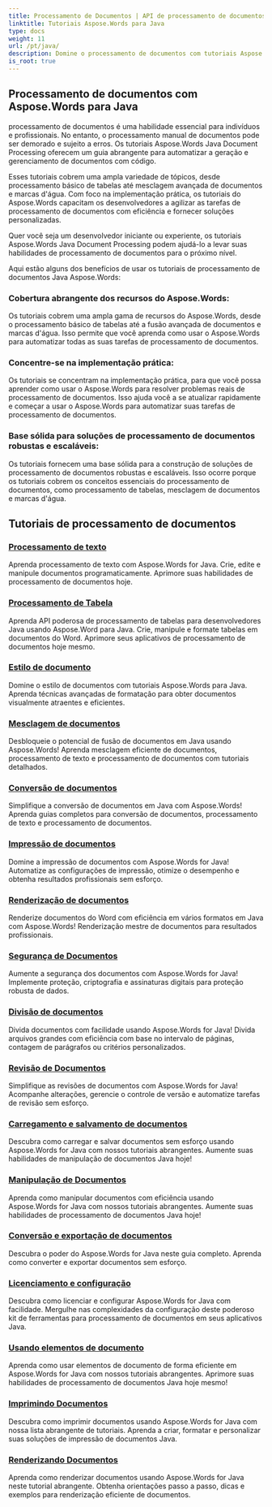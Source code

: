 ```yaml
---
title: Processamento de Documentos | API de processamento de documentos Java Aspose.Words
linktitle: Tutoriais Aspose.Words para Java
type: docs
weight: 11
url: /pt/java/
description: Domine o processamento de documentos com tutoriais Aspose.Words Java. Aprenda processamento de texto, processamento de tabelas, mesclagem e muito mais. Automatize tarefas documentais com eficiência.
is_root: true
---
```

## Processamento de documentos com Aspose.Words para Java
processamento de documentos é uma habilidade essencial para indivíduos e profissionais. No entanto, o processamento manual de documentos pode ser demorado e sujeito a erros. Os tutoriais Aspose.Words Java Document Processing oferecem um guia abrangente para automatizar a geração e gerenciamento de documentos com código.

Esses tutoriais cobrem uma ampla variedade de tópicos, desde processamento básico de tabelas até mesclagem avançada de documentos e marcas d'água. Com foco na implementação prática, os tutoriais do Aspose.Words capacitam os desenvolvedores a agilizar as tarefas de processamento de documentos com eficiência e fornecer soluções personalizadas.

Quer você seja um desenvolvedor iniciante ou experiente, os tutoriais Aspose.Words Java Document Processing podem ajudá-lo a levar suas habilidades de processamento de documentos para o próximo nível.

Aqui estão alguns dos benefícios de usar os tutoriais de processamento de documentos Java Aspose.Words:

### Cobertura abrangente dos recursos do Aspose.Words: 
Os tutoriais cobrem uma ampla gama de recursos do Aspose.Words, desde o processamento básico de tabelas até a fusão avançada de documentos e marcas d'água. Isso permite que você aprenda como usar o Aspose.Words para automatizar todas as suas tarefas de processamento de documentos.
### Concentre-se na implementação prática: 
Os tutoriais se concentram na implementação prática, para que você possa aprender como usar o Aspose.Words para resolver problemas reais de processamento de documentos. Isso ajuda você a se atualizar rapidamente e começar a usar o Aspose.Words para automatizar suas tarefas de processamento de documentos.
### Base sólida para soluções de processamento de documentos robustas e escaláveis:
Os tutoriais fornecem uma base sólida para a construção de soluções de processamento de documentos robustas e escaláveis. Isso ocorre porque os tutoriais cobrem os conceitos essenciais do processamento de documentos, como processamento de tabelas, mesclagem de documentos e marcas d'água.
## Tutoriais de processamento de documentos
### [Processamento de texto](./word-processing/) 
Aprenda processamento de texto com Aspose.Words for Java. Crie, edite e manipule documentos programaticamente. Aprimore suas habilidades de processamento de documentos hoje.
### [Processamento de Tabela](./table-processing/)
Aprenda API poderosa de processamento de tabelas para desenvolvedores Java usando Aspose.Word para Java. Crie, manipule e formate tabelas em documentos do Word. Aprimore seus aplicativos de processamento de documentos hoje mesmo.
### [Estilo de documento](./document-styling/)
Domine o estilo de documentos com tutoriais Aspose.Words para Java. Aprenda técnicas avançadas de formatação para obter documentos visualmente atraentes e eficientes. 
### [Mesclagem de documentos](./document-merging/)
Desbloqueie o potencial de fusão de documentos em Java usando Aspose.Words! Aprenda mesclagem eficiente de documentos, processamento de texto e processamento de documentos com tutoriais detalhados. 
### [Conversão de documentos](./document-converting/)
Simplifique a conversão de documentos em Java com Aspose.Words! Aprenda guias completos para conversão de documentos, processamento de texto e processamento de documentos.
### [Impressão de documentos](./document-printing/)
Domine a impressão de documentos com Aspose.Words for Java! Automatize as configurações de impressão, otimize o desempenho e obtenha resultados profissionais sem esforço.
### [Renderização de documentos](./document-rendering/)
Renderize documentos do Word com eficiência em vários formatos em Java com Aspose.Words! Renderização mestre de documentos para resultados profissionais.
### [Segurança de Documentos](./document-security/)
Aumente a segurança dos documentos com Aspose.Words for Java! Implemente proteção, criptografia e assinaturas digitais para proteção robusta de dados. 
### [Divisão de documentos](./document-splitting/)
Divida documentos com facilidade usando Aspose.Words for Java! Divida arquivos grandes com eficiência com base no intervalo de páginas, contagem de parágrafos ou critérios personalizados.
### [Revisão de Documentos](./document-revision/)
Simplifique as revisões de documentos com Aspose.Words for Java! Acompanhe alterações, gerencie o controle de versão e automatize tarefas de revisão sem esforço. 
### [Carregamento e salvamento de documentos](./document-loading-and-saving/)
Descubra como carregar e salvar documentos sem esforço usando Aspose.Words for Java com nossos tutoriais abrangentes. Aumente suas habilidades de manipulação de documentos Java hoje!
### [Manipulação de Documentos](./document-manipulation/)
Aprenda como manipular documentos com eficiência usando Aspose.Words for Java com nossos tutoriais abrangentes. Aumente suas habilidades de processamento de documentos Java hoje!
### [Conversão e exportação de documentos](./document-conversion-and-export/)
Descubra o poder do Aspose.Words for Java neste guia completo. Aprenda como converter e exportar documentos sem esforço.
### [Licenciamento e configuração](./licensing-and-configuration/)
Descubra como licenciar e configurar Aspose.Words for Java com facilidade. Mergulhe nas complexidades da configuração deste poderoso kit de ferramentas para processamento de documentos em seus aplicativos Java.
### [Usando elementos de documento](./using-document-elements/)
Aprenda como usar elementos de documento de forma eficiente em Aspose.Words for Java com nossos tutoriais abrangentes. Aprimore suas habilidades de processamento de documentos Java hoje mesmo!
### [Imprimindo Documentos](./printing-documents/)
Descubra como imprimir documentos usando Aspose.Words for Java com nossa lista abrangente de tutoriais. Aprenda a criar, formatar e personalizar suas soluções de impressão de documentos Java.
### [Renderizando Documentos](./rendering-documents/)
Aprenda como renderizar documentos usando Aspose.Words for Java neste tutorial abrangente. Obtenha orientações passo a passo, dicas e exemplos para renderização eficiente de documentos.